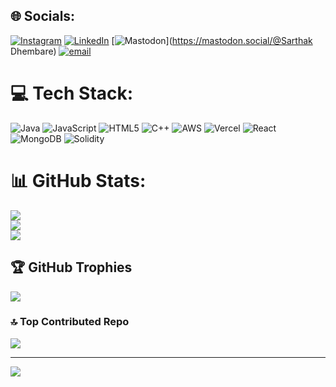 
## 🌐 Socials:
[![Instagram](https://img.shields.io/badge/Instagram-%23E4405F.svg?logo=Instagram&logoColor=white)](https://instagram.com/_.__sarthak__._) [![LinkedIn](https://img.shields.io/badge/LinkedIn-%230077B5.svg?logo=linkedin&logoColor=white)](https://linkedin.com/in/Sarthak-dhembare) [![Mastodon](https://img.shields.io/badge/-MASTODON-%232B90D9?logo=mastodon&logoColor=white)](https://mastodon.social/@Sarthak Dhembare) [![email](https://img.shields.io/badge/Email-D14836?logo=gmail&logoColor=white)](mailto:sarthakdhembare29@gmail.com) 

# 💻 Tech Stack:
![Java](https://img.shields.io/badge/java-%23ED8B00.svg?style=for-the-badge&logo=openjdk&logoColor=white) ![JavaScript](https://img.shields.io/badge/javascript-%23323330.svg?style=for-the-badge&logo=javascript&logoColor=%23F7DF1E) ![HTML5](https://img.shields.io/badge/html5-%23E34F26.svg?style=for-the-badge&logo=html5&logoColor=white) ![C++](https://img.shields.io/badge/c++-%2300599C.svg?style=for-the-badge&logo=c%2B%2B&logoColor=white) ![AWS](https://img.shields.io/badge/AWS-%23FF9900.svg?style=for-the-badge&logo=amazon-aws&logoColor=white) ![Vercel](https://img.shields.io/badge/vercel-%23000000.svg?style=for-the-badge&logo=vercel&logoColor=white) ![React](https://img.shields.io/badge/react-%2320232a.svg?style=for-the-badge&logo=react&logoColor=%2361DAFB) ![MongoDB](https://img.shields.io/badge/MongoDB-%234ea94b.svg?style=for-the-badge&logo=mongodb&logoColor=white) ![Solidity](https://img.shields.io/badge/Solidity-%23363636.svg?style=for-the-badge&logo=solidity&logoColor=white)
# 📊 GitHub Stats:
![](https://github-readme-stats.vercel.app/api?username=SarthakTD&theme=dark&hide_border=false&include_all_commits=false&count_private=false)<br/>
![](https://nirzak-streak-stats.vercel.app/?user=SarthakTD&theme=dark&hide_border=false)<br/>
![](https://github-readme-stats.vercel.app/api/top-langs/?username=SarthakTD&theme=dark&hide_border=false&include_all_commits=false&count_private=false&layout=compact)

## 🏆 GitHub Trophies
![](https://github-profile-trophy.vercel.app/?username=SarthakTD&theme=radical&no-frame=false&no-bg=true&margin-w=4)

### 🔝 Top Contributed Repo
![](https://github-contributor-stats.vercel.app/api?username=SarthakTD&limit=5&theme=dark&combine_all_yearly_contributions=true)

---
[![](https://visitcount.itsvg.in/api?id=SarthakTD&icon=0&color=0)](https://visitcount.itsvg.in)

<!-- Proudly created with GPRM ( https://gprm.itsvg.in ) -->